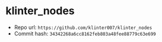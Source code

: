 # klinter_nodes
- Repo url: `https://github.com/klinter007/klinter_nodes`
- Commit hash: `34342268a6cc8162feb803a48fee88779c63e699`